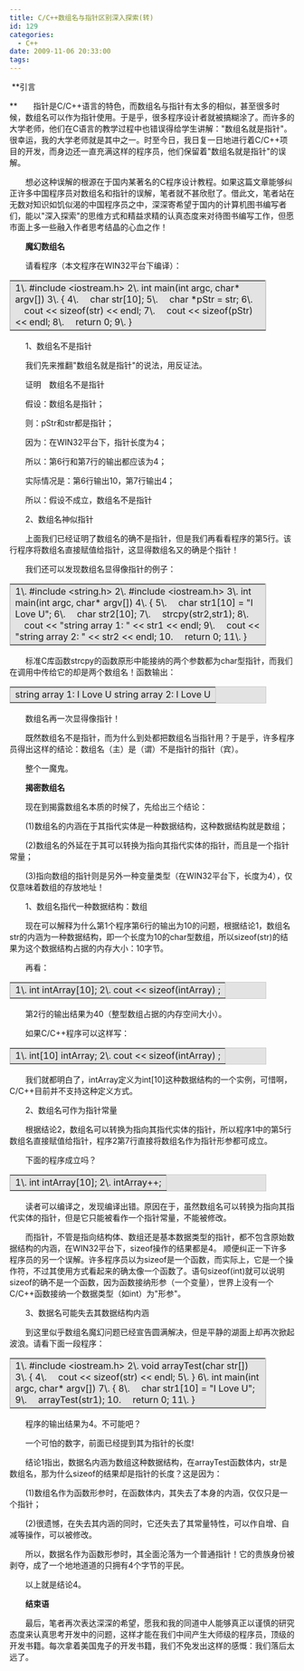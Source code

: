 ```yaml
---
title: C/C++数组名与指针区别深入探索(转)
id: 129
categories:
  - C++
date: 2009-11-06 20:33:00
tags:
---
```


    

&nbsp;**引言

**　　指针是C/C++语言的特色，而数组名与指针有太多的相似，甚至很多时候，数组名可以作为指针使用。于是乎，很多程序设计者就被搞糊涂了。而许多的大学老师，他们在C语言的教学过程中也错误得给学生讲解："数组名就是指针"。很幸运，我的大学老师就是其中之一。时至今日，我日复一日地进行着C/C++项目的开发，而身边还一直充满这样的程序员，他们保留着"数组名就是指针"的误解。

　　想必这种误解的根源在于国内某著名的C程序设计教程。如果这篇文章能够纠正许多中国程序员对数组名和指针的误解，笔者就不甚欣慰了。借此文，笔者站在无数对知识如饥似渴的中国程序员之中，深深寄希望于国内的计算机图书编写者们，能以"深入探索"的思维方式和精益求精的认真态度来对待图书编写工作，但愿市面上多一些融入作者思考结晶的心血之作！

　　**魔幻数组名**

　　请看程序（本文程序在WIN32平台下编译）：

<table style="width: 90%;" border="1" align="center" bgcolor="#e3e3e3" bordercolor="#cccccc">
<tbody>
<tr>
<td>1\. #include &lt;iostream.h&gt;
2\. int main(int argc, char* argv[])
3\. {
4\. 　char str[10];
5\. 　char *pStr = str;
6\. 　cout &lt;&lt; sizeof(str) &lt;&lt; endl;
7\. 　cout &lt;&lt; sizeof(pStr) &lt;&lt; endl;
8\. 　return 0;
9\. }</td>
</tr>
</tbody>
</table>

　　1、数组名不是指针

　　我们先来推翻"数组名就是指针"的说法，用反证法。

　　证明　数组名不是指针

　　假设：数组名是指针；

　　则：pStr和str都是指针；

　　因为：在WIN32平台下，指针长度为4；

　　所以：第6行和第7行的输出都应该为4；

　　实际情况是：第6行输出10，第7行输出4；

　　所以：假设不成立，数组名不是指针

　　2、数组名神似指针

　　上面我们已经证明了数组名的确不是指针，但是我们再看看程序的第5行。该行程序将数组名直接赋值给指针，这显得数组名又的确是个指针！

　　我们还可以发现数组名显得像指针的例子：

<table style="width: 90%;" border="1" align="center" bgcolor="#e3e3e3" bordercolor="#cccccc">
<tbody>
<tr>
<td>1\. #include &lt;string.h&gt;
2\. #include &lt;iostream.h&gt;
3\. int main(int argc, char* argv[])
4\. {
5\. 　char str1[10] = "I Love U";
6\. 　char str2[10]; 
7\. 　strcpy(str2,str1);
8\. 　cout &lt;&lt; "string array 1: " &lt;&lt; str1 &lt;&lt; endl;
9\. 　cout &lt;&lt; "string array 2: " &lt;&lt; str2 &lt;&lt; endl;
10.　 return 0;
11\. }</td>
</tr>
</tbody>
</table>

　　标准C库函数strcpy的函数原形中能接纳的两个参数都为char型指针，而我们在调用中传给它的却是两个数组名！函数输出：

<table style="width: 90%;" border="1" align="center" bgcolor="#e3e3e3" bordercolor="#cccccc">
<tbody>
<tr>
<td>string array 1: I Love U
string array 2: I Love U</td>
</tr>
</tbody>
</table>

　　数组名再一次显得像指针！

　　既然数组名不是指针，而为什么到处都把数组名当指针用？于是乎，许多程序员得出这样的结论：数组名（主）是（谓）不是指针的指针（宾）。

　　整个一魔鬼。

　　**揭密数组名**

　　现在到揭露数组名本质的时候了，先给出三个结论：

　　(1)数组名的内涵在于其指代实体是一种数据结构，这种数据结构就是数组；

　　(2)数组名的外延在于其可以转换为指向其指代实体的指针，而且是一个指针常量；

　　(3)指向数组的指针则是另外一种变量类型（在WIN32平台下，长度为4），仅仅意味着数组的存放地址！

　　1、数组名指代一种数据结构：数组

　　现在可以解释为什么第1个程序第6行的输出为10的问题，根据结论1，数组名str的内涵为一种数据结构，即一个长度为10的char型数组，所以sizeof(str)的结果为这个数据结构占据的内存大小：10字节。

　　再看：

<table style="width: 90%;" border="1" align="center" bgcolor="#e3e3e3" bordercolor="#cccccc">
<tbody>
<tr>
<td>1\. int intArray[10];
2\. cout &lt;&lt; sizeof(intArray) ;</td>
</tr>
</tbody>
</table>

　　第2行的输出结果为40（整型数组占据的内存空间大小）。

　　如果C/C++程序可以这样写：

<table style="width: 90%;" border="1" align="center" bgcolor="#e3e3e3" bordercolor="#cccccc">
<tbody>
<tr>
<td>1\. int[10] intArray;
2\. cout &lt;&lt; sizeof(intArray) ;</td>
</tr>
</tbody>
</table>

　　我们就都明白了，intArray定义为int[10]这种数据结构的一个实例，可惜啊，C/C++目前并不支持这种定义方式。

　　2、数组名可作为指针常量

　　根据结论2，数组名可以转换为指向其指代实体的指针，所以程序1中的第5行数组名直接赋值给指针，程序2第7行直接将数组名作为指针形参都可成立。

　　下面的程序成立吗？

<table style="width: 90%;" border="1" align="center" bgcolor="#e3e3e3" bordercolor="#cccccc">
<tbody>
<tr>
<td>1\. int intArray[10];
2\. intArray++;</td>
</tr>
</tbody>
</table>

　　读者可以编译之，发现编译出错。原因在于，虽然数组名可以转换为指向其指代实体的指针，但是它只能被看作一个指针常量，不能被修改。 

　　而指针，不管是指向结构体、数组还是基本数据类型的指针，都不包含原始数据结构的内涵，在WIN32平台下，sizeof操作的结果都是4。
顺便纠正一下许多程序员的另一个误解。许多程序员以为sizeof是一个函数，而实际上，它是一个操作符，不过其使用方式看起来的确太像一个函数了。语句sizeof(int)就可以说明sizeof的确不是一个函数，因为函数接纳形参（一个变量），世界上没有一个C/C++函数接纳一个数据类型（如int）为"形参"。

　　3、数据名可能失去其数据结构内涵 

　　到这里似乎数组名魔幻问题已经宣告圆满解决，但是平静的湖面上却再次掀起波浪。请看下面一段程序：

<table style="width: 90%;" border="1" align="center" bgcolor="#e3e3e3" bordercolor="#cccccc">
<tbody>
<tr>
<td>1\. #include &lt;iostream.h&gt;
2\. void arrayTest(char str[])
3\. {
4\. 　cout &lt;&lt; sizeof(str) &lt;&lt; endl;
5\. }
6\. int main(int argc, char* argv[])
7\. {
8\. 　char str1[10] = "I Love U";
9\. 　arrayTest(str1); 
10.　 return 0;
11\. }</td>
</tr>
</tbody>
</table>

　　程序的输出结果为4。不可能吧？

　　一个可怕的数字，前面已经提到其为指针的长度!

　　结论1指出，数据名内涵为数组这种数据结构，在arrayTest函数体内，str是数组名，那为什么sizeof的结果却是指针的长度？这是因为：

　　(1)数组名作为函数形参时，在函数体内，其失去了本身的内涵，仅仅只是一个指针；

　　(2)很遗憾，在失去其内涵的同时，它还失去了其常量特性，可以作自增、自减等操作，可以被修改。

　　所以，数据名作为函数形参时，其全面沦落为一个普通指针！它的贵族身份被剥夺，成了一个地地道道的只拥有4个字节的平民。

　　以上就是结论4。

　　**结束语**

　　最后，笔者再次表达深深的希望，愿我和我的同道中人能够真正以谨慎的研究态度来认真思考开发中的问题，这样才能在我们中间产生大师级的程序员，顶级的开发书籍。每次拿着美国鬼子的开发书籍，我们不免发出这样的感慨：我们落后太远了。

</div>